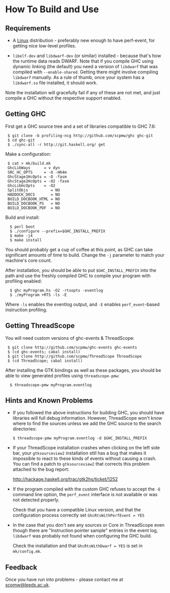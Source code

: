 How To Build and Use
===================

Requirements
------------

* A [Linux](http://kernel.org) distribution - preferably new enough to have perf-event, for getting nice
  low-level profiles.

* `libelf-dev` and `libdwarf-dev` (or similar) installed - because
  that's how the runtime data reads DWARF. Note that
  if you compile GHC using dynamic linking (the default) you need
  a version of `libdwarf` that was compiled with `--enable-shared`.
  Getting there might involve compiling `libdwarf` manually. As a
  rule of thumb, once your system has a `libdwarf.so` file installed,
  it should work.

Note the installation will gracefully fail if any of these are not
met, and just compile a GHC without the respective support enabled.

Getting GHC
-----------

First get a GHC source tree and a set of libraries compatible to GHC
7.6:

     $ git clone -b profiling-ncg http://github.com/scpmw/ghc ghc-git 
     $ cd ghc-git
     $ ./sync-all -r http://git.haskell.org/ get

Make a configuration:

     $ cat > mk/build.mk
     GhcLibWays      = v dyn
     SRC_HC_OPTS     = -O -H64m
     GhcStage1HcOpts = -O -fasm
     GhcStage2HcOpts = -O2 -fasm
     GhcLibHcOpts    = -O2
     SplitObjs          = NO
     HADDOCK_DOCS       = NO
     BUILD_DOCBOOK_HTML = NO
     BUILD_DOCBOOK_PS   = NO
     BUILD_DOCBOOK_PDF  = NO
      
Build and install:

      $ perl boot
      $ ./configure --prefix=$GHC_INSTALL_PREFIX
      $ make -j4
      $ make install

You should probably get a cup of coffee at this point, as GHC can take
significant amounts of time to build. Change the `-j` parameter to
match your machine's core count.

After installation, you should be able to put `$GHC_INSTALL_PREFIX`
into the path and use the freshly compiled GHC to compile your program
with profiling enabled:

      $ ghc myProgram.hs -O2 -rtsopts -eventlog
      $ ./myProgram +RTS -ls -E

Where `-ls` enables the eventlog output, and `-E` enables
`perf_event`-based instruction profiling.

Getting ThreadScope
-------------------

You will need custom versions of ghc-events & ThreadScope:

     $ git clone http://github.com/scpmw/ghc-events ghc-events
     $ (cd ghc-events; cabal install)
     $ git clone http://github.com/scpmw/ThreadScope ThreadScope
     $ (cd ThreadScope; cabal install)

After installing the GTK bindings as well as these packages, you
should be able to view generated profiles using `threadscope-pmw`:

      $ threadscope-pmw myProgram.eventlog

Hints and Known Problems
------------------------

* If you followed the above instructions for building GHC, you should
  have libraries will full debug information. However, ThreadScope
  won't know where to find the sources unless we add the GHC source to
  the search directories:

      $ threadscope-pmw myProgram.eventlog -d $GHC_INSTALL_PREFIX

* If your ThreadScope installation crashes when clicking on the left
  side bar, your `gtksourceview2` installation still has a bug that
  makes it impossible to react to these kinds of events without
  causing a crash. You can find a patch to `gtksourceview2` that
  corrects this problem attached to the bug report:

  http://hackage.haskell.org/trac/gtk2hs/ticket/1252

* If the program complied with the custom GHC refuses to accept the
  `-E` command line option, the `perf_event` interface is not
  available or was not detected properly.

  Check that you have a compatible Linux version, and that the
  configuration process correctly set `GhcRtsWithPerfEvent = YES`

* In the case that you don't see any sources or Core in ThreadScope
  even though there are "Instruction pointer sample" entries in the
  event log, `libdwarf` was probably not found when configuring the
  GHC build.

  Check the installation and that `GhcRtsWithDwarf = YES` is set in
  `mk/config.mk`.

Feedback
--------

Once you have run into problems - please contact me at
scpmw@leeds.ac.uk.
